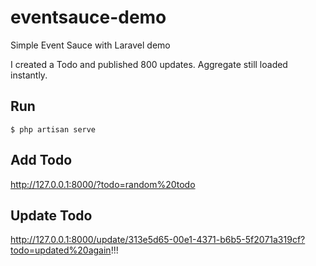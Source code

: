 # eventsauce-demo

Simple Event Sauce with Laravel demo

I created a Todo and published 800 updates. Aggregate still loaded instantly.

## Run

`$ php artisan serve`

## Add Todo

http://127.0.0.1:8000/?todo=random%20todo

## Update Todo

http://127.0.0.1:8000/update/313e5d65-00e1-4371-b6b5-5f2071a319cf?todo=updated%20again!!!
